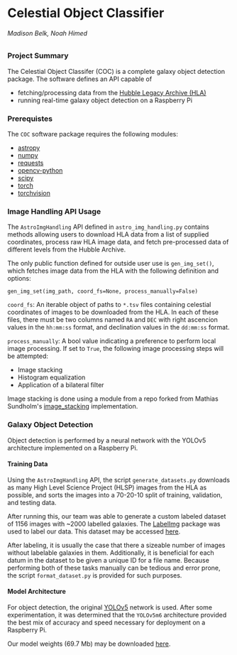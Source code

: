 # Celestial Object Classifier

###### Madison Belk, Noah Himed

### Project Summary

The Celestial Object Classifer (COC) is a complete galaxy object detection
package. The software defines an API capable of
- fetching/processing data from the [Hubble Legacy Archive (HLA)](https://hla.stsci.edu/hlaview.html)
- running real-time galaxy object detection on a Raspberry Pi

### Prerequistes

The `COC` software package requires the following modules:
- [astropy](https://www.astropy.org/)
- [numpy](https://numpy.org/)
- [requests](https://docs.python-requests.org/en/latest/)
- [opencv-python](https://pypi.org/project/opencv-python/)
- [scipy](https://scipy.org/)
- [torch](https://pypi.org/project/torch/)
- [torchvision](https://pypi.org/project/torchvision/)

### Image Handling API Usage

The `AstroImgHandling` API defined in `astro_img_handling.py` contains methods
allowing users to download HLA data from a list of supplied coordinates,
process raw HLA image data, and fetch pre-processed data of different levels
from the Hubble Archive.

The only public function defined for outside user use is `gen_img_set()`, which
fetches image data from the HLA with the following definition and options:
```
gen_img_set(img_path, coord_fs=None, process_manually=False)
```
`coord_fs`: An iterable object of paths to `*.tsv` files containing celestial
            coordinates of images to be downloaded from the HLA. In each of
            these files, there must be two columns named `RA` and `DEC` with
            right ascencion values in the `hh:mm:ss` format, and declination
            values in the `dd:mm:ss` format.

`process_manually`: A bool value indicating a preference to perform local image
                    processing. If set to `True`, the following image processing
                    steps will be attempted:

- Image stacking
- Histogram equalization
- Application of a bilateral filter

Image stacking is done using a module from a repo forked
from Mathias Sundholm's [image_stacking](https://github.com/maitek/image_stacking)
implementation.

### Galaxy Object Detection 

Object detection is performed by a neural network with the YOLOv5 architecture
implemented on a Raspberry Pi.

#### Training Data

Using the `AstroImgHandling` API, the script `generate_datasets.py` downloads
as many High Level Science Project (HLSP) images from the HLA as possible, and
sorts the images into a 70-20-10 split of training, validation, and testing
data.

After running this, our team was able to generate a custom labeled dataset of
1156 images with ~2000 labelled galaxies. The [LabelImg](https://pypi.org/project/labelImg/) package was used to
label our data. This dataset may be accessed [here](https://drive.google.com/drive/folders/14_X-lVrrFZzI7jWub8lkf_O5h90eb0ur?usp=sharing).

After labeling, it is usually the case that there a sizeable number of images
without labelable galaxies in them. Additionally, it is beneficial for each
datum in the dataset to be given a unique ID for a file name. Because performing
both of these tasks manually can be tedious and error prone, the script
`format_dataset.py` is provided for such purposes.

#### Model Architecture

For object detection, the original [YOLOv5](https://github.com/ultralytics/yolov5) network is used. After some
experimentation, it was determined that the `YOLOv5m6` architecture provided
the best mix of accuracy and speed necessary for deployment on a Raspberry Pi.

Our model weights (69.7 Mb) may be downloaded [here](https://drive.google.com/file/d/1Gmj9bqpRxm3hojGtDoqTGFhuPsL1Bqjj/view?usp=sharing).
